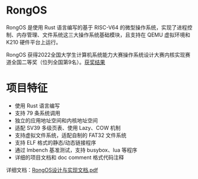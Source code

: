 # RongOS

RongOS 是使用 Rust 语言编写的基于 RISC-V64 的微型操作系统，实现了进程控制、内存管理、文件系统这三大操作系统基础模块，且支持在 QEMU 虚拟环境和 K210 硬件平台上运行。

RongOS 获得2022全国大学生计算机系统能力大赛操作系统设计大赛内核实现赛道全国二等奖（位列全国第9名）。[获奖结果](https://compiler.educg.net/#/chDetail)

# 项目特征

- 使用 Rust 语言编写
- 支持 79 条系统调用
- 独立的应用地址空间和内核地址空间
- 适配 SV39 多级页表、使用 Lazy、COW 机制
- 支持虚拟文件系统，适配自制的 FAT32 文件系统
- 支持 ELF 格式的静态/动态链接程序
- 通过 lmbench 基准测试，支持 busybox、lua 等程序
- 详细的项目文档和 doc comment 格式代码注释

详细文档：[RongOS设计与实现文档.pdf](https://github.com/jklincn/oskernel2022/blob/master/doc/RongOS%E8%AE%BE%E8%AE%A1%E4%B8%8E%E5%AE%9E%E7%8E%B0%E6%96%87%E6%A1%A3.pdf)
